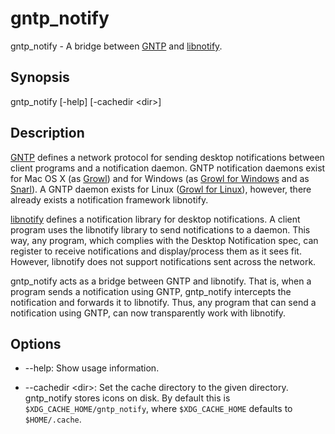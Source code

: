 # gntp\_notify

gntp\_notify - A bridge between [GNTP][gntp] and [libnotify][libnotify].

## Synopsis

gntp\_notify \[-help\] \[-cachedir \<dir\>\]

## Description

[GNTP][gntp] defines a network protocol for sending desktop notifications
between client programs and a notification daemon.
GNTP notification daemons exist for Mac OS X (as [Growl][growl])
and for Windows (as [Growl for Windows][gfw] and as [Snarl][snarl]).
A GNTP daemon exists for Linux ([Growl for Linux][gfl]),
however, there already exists a notification framework libnotify.

[libnotify][libnotify] defines a notification library for desktop notifications.
A client program uses the libnotify library to send notifications to a daemon.
This way, any program, which complies with the Desktop Notification spec,
can register to receive notifications and display/process them as it sees fit.
However, libnotify does not support notifications sent across the network.

gntp\_notify acts as a bridge between GNTP and libnotify.
That is, when a program sends a notification using GNTP,
gntp\_notify intercepts the notification and forwards it to libnotify.
Thus, any program that can send a notification using GNTP,
can now transparently work with libnotify.

## Options

 -  --help:
    Show usage information.

 -  --cachedir \<dir\>:
    Set the cache directory to the given directory.
    gntp\_notify stores icons on disk.
    By default this is `$XDG_CACHE_HOME/gntp_notify`,
    where `$XDG_CACHE_HOME` defaults to `$HOME/.cache`.

[gntp]: http://www.growlforwindows.com/gfw/help/gntp.aspx "Growl Notification Transport Protocol"
[libnotify]: http://developer.gnome.org/libnotify/ "libnotify"
[growl]: http://growl.info/ "Growl (for Mac OS X)"
[gfw]: http://www.growlforwindows.com/gfw/ "Growl for Windows"
[snarl]: https://sites.google.com/site/snarlapp/ "Snarl"
[gfl]: http://mattn.github.com/growl-for-linux/ "Growl for Linux"
